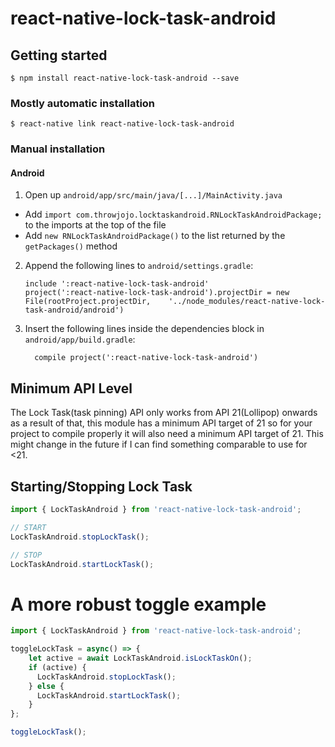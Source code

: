 
# react-native-lock-task-android

## Getting started

`$ npm install react-native-lock-task-android --save`

### Mostly automatic installation

`$ react-native link react-native-lock-task-android`

### Manual installation


#### Android

1. Open up `android/app/src/main/java/[...]/MainActivity.java`
  - Add `import com.throwjojo.locktaskandroid.RNLockTaskAndroidPackage;` to the imports at the top of the file
  - Add `new RNLockTaskAndroidPackage()` to the list returned by the `getPackages()` method
2. Append the following lines to `android/settings.gradle`:
  	```
  	include ':react-native-lock-task-android'
  	project(':react-native-lock-task-android').projectDir = new File(rootProject.projectDir, 	'../node_modules/react-native-lock-task-android/android')
  	```
3. Insert the following lines inside the dependencies block in `android/app/build.gradle`:
  	```
      compile project(':react-native-lock-task-android')
  	```

## Minimum API Level
The Lock Task(task pinning) API only works from API 21(Lollipop) onwards as a result of that, this module has a minimum API target of 21 so for your project to compile properly it will also need a minimum API target of 21. This might change in the future if I can find something comparable to use for <21.

## Starting/Stopping Lock Task
```javascript
import { LockTaskAndroid } from 'react-native-lock-task-android';

// START
LockTaskAndroid.stopLockTask();

// STOP
LockTaskAndroid.startLockTask();
```

# A more robust toggle example
```javascript
import { LockTaskAndroid } from 'react-native-lock-task-android';

toggleLockTask = async() => {
    let active = await LockTaskAndroid.isLockTaskOn();
    if (active) {
      LockTaskAndroid.stopLockTask();
    } else {
      LockTaskAndroid.startLockTask();
    }
};

toggleLockTask();
```